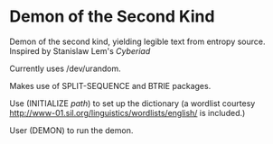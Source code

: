 Demon of the Second Kind
=================

Demon of the second kind, yielding legible text from entropy source. Inspired by Stanislaw Lem's _Cyberiad_

Currently uses /dev/urandom.

Makes use of SPLIT-SEQUENCE and BTRIE packages.

Use (INITIALIZE *path*) to set up the dictionary (a wordlist courtesy http://www-01.sil.org/linguistics/wordlists/english/ is included.)

User (DEMON) to run the demon.
